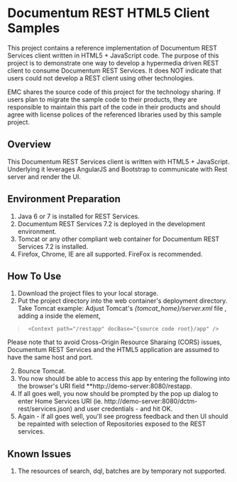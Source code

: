 Documentum REST HTML5 Client Samples
=========

This project contains a reference implementation of Documentum REST Services client written in HTML5 + JavaScript code.
The purpose of this project is to demonstrate one way to develop a hypermedia driven REST client to consume Documentum
REST Services. It does NOT indicate that users could not develop a REST client using other technologies.

EMC shares the source code of this project for the technology sharing. If users plan to migrate the sample code to their
products, they are responsible to maintain this part of the code in their products and should agree with license polices
of the referenced libraries used by this sample project.
  
## Overview
This Documentum REST Services client is written with HTML5 + JavaScript. Underlying it leverages AngularJS and Bootstrap 
to communicate with Rest server and render the UI. 

## Environment Preparation
1. Java 6 or 7 is installed for REST Services. 
2. Documentum REST Services 7.2 is deployed in the development environment.
3. Tomcat or any other compliant web container for Documentum REST Services 7.2 is installed.
3. Firefox, Chrome, IE are all supported. FireFox is recommended.

## How To Use
1. Download the project files to your local storage.
2. Put the project directory into the web container's deployment directory.
	Take Tomcat example:
	Adjust Tomcat's *{tomcat_home}/server.xml* file , adding a <context> inside the <Host> element,
>      <Context path="/restapp" docBase="{source code root}/app" />

Please note that to avoid Cross-Origin Resource Sharaing (CORS) issues, Documentum REST Services and the HTML5 application are assumed to have the same host and port.

2. Bounce Tomcat.
3. You now should be able to access this app by entering the following into the browser's URI field **http://demo-server:8080/restapp.
4. If all goes well, you now should be prompted by the pop up dialog to enter Home Services URI
(ie. http://demo-server:8080/dctm-rest/services.json) and user credentials - and hit OK.
5. Again - if all goes well, you'll see progress feedback and then UI should be repainted with selection of Repositories
exposed to the REST services.

## Known Issues
1. The resources of search, dql, batches are by temporary not supported.